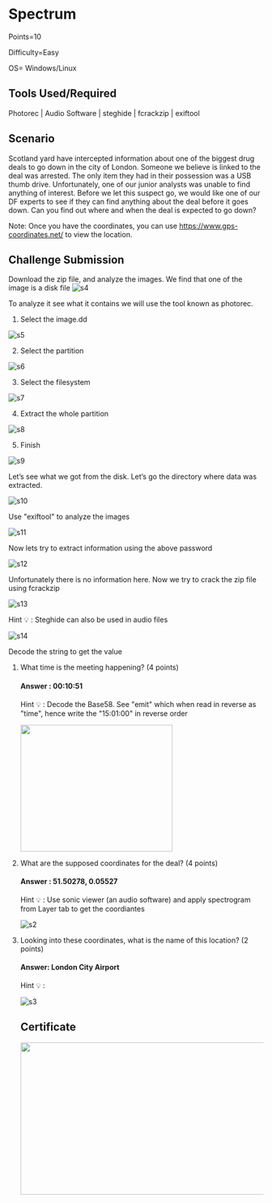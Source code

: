 # Spectrum

Points=10

Difficulty=Easy

OS= Windows/Linux


Tools Used/Required
-------------------
Photorec | Audio Software | steghide  | fcrackzip |  exiftool


Scenario
----------
Scotland yard have intercepted information about one of the biggest drug deals to go down in the city of London. Someone we believe is linked to the deal was arrested. The only item they had in their possession was a USB thumb drive. Unfortunately, one of our junior analysts was unable to find anything of interest. Before we let this suspect go, we would like one of our DF experts to see if they can find anything about the deal before it goes down. Can you find out where and when the deal is expected to go down?

Note: Once you have the coordinates, you can use https://www.gps-coordinates.net/ to view the location.

Challenge Submission
---------------------
Download the zip file, and analyze the images. We find that one of the image is a disk file
![s4](https://github.com/AthiraBR/PortfolioProjects/assets/87892369/1b9b53f7-d508-450f-ae7b-8e9d56aaf757)

To analyze it see what it contains we will use the tool known as photorec.
  1. Select the image.dd
     
  ![s5](https://github.com/AthiraBR/PortfolioProjects/assets/87892369/b27b2d97-0d33-432c-af3b-07cd321c05fe)

  2. Select the partition
     
  ![s6](https://github.com/AthiraBR/PortfolioProjects/assets/87892369/1dc01537-51bc-4a76-bc28-73f88f03d300)

  3. Select the filesystem
     
  ![s7](https://github.com/AthiraBR/PortfolioProjects/assets/87892369/5302156a-19a4-43ee-8459-1caa6643947f)

  4. Extract the whole partition
     
  ![s8](https://github.com/AthiraBR/PortfolioProjects/assets/87892369/65c29620-6f4b-4209-b881-7cf8786f37e4)

  5. Finish
     
  ![s9](https://github.com/AthiraBR/PortfolioProjects/assets/87892369/82062e89-97c1-497e-842e-43d09fccc3a3)

 Let’s see what we got from the disk. Let’s go the directory where data was extracted.

 ![s10](https://github.com/AthiraBR/PortfolioProjects/assets/87892369/c12dd510-8dc6-4d82-beb6-91ca8c1d6c36)

 Use "exiftool" to analyze the images
 
 ![s11](https://github.com/AthiraBR/PortfolioProjects/assets/87892369/d72b18d3-b790-4516-aac4-c6872eefdefb)

 Now lets try to extract information using the above password
 
 ![s12](https://github.com/AthiraBR/PortfolioProjects/assets/87892369/6b4d3c92-cb25-427b-9f96-cd6dc61cdae8)

 Unfortunately there is no information here.
 Now we try to crack the zip file using fcrackzip

 ![s13](https://github.com/AthiraBR/PortfolioProjects/assets/87892369/41a59455-5beb-4276-987c-3cc9adb4e4bf)

Hint 💡 : Steghide can also be used in audio files

![s14](https://github.com/AthiraBR/PortfolioProjects/assets/87892369/7d22a9b6-0b71-4fe2-a6da-cb25e9d9b038)

Decode the string to get the value

1. What time is the meeting happening? (4 points)
    #### Answer : 00:10:51
    Hint 💡 : Decode the Base58. See "emit" which when read in reverse as "time", hence write the "15:01:00" in reverse order 
   
   <img src="https://github.com/AthiraBR/PortfolioProjects/assets/87892369/71e6ea2a-4899-4b5d-8945-91c68c83c337" width="300" height="250">


3. What are the supposed coordinates for the deal? (4 points)
    #### Answer : 51.50278, 0.05527
    Hint 💡 : Use sonic viewer (an audio software) and apply spectrogram from Layer tab to get the coordiantes
   
    ![s2](https://github.com/AthiraBR/PortfolioProjects/assets/87892369/732123ca-caa1-4e1a-a26a-688bbec7deba)
   
4. Looking into these coordinates, what is the name of this location? (2 points)
    #### Answer: London City Airport
    Hint 💡 : 
   
   ![s3](https://github.com/AthiraBR/PortfolioProjects/assets/87892369/fa0fc9e7-7288-480f-adf3-7fc91777d53c)

   Certificate
   ------------
   <img src="https://github.com/AthiraBR/PortfolioProjects/assets/87892369/6f8587f7-a40d-49f0-b236-8a8a4e46f0b6" width ="510" height="300">
